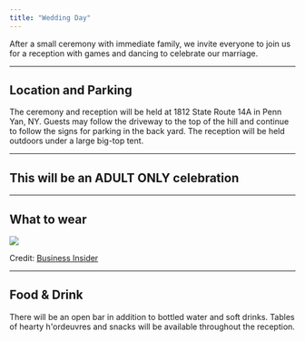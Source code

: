 ```yaml
---
title: "Wedding Day"
---
```

After a small ceremony with immediate family, we invite everyone to join us for a reception with games and dancing to celebrate our marriage.

---

Location and Parking
--------------------
The ceremony and reception will be held at 1812 State Route 14A in Penn Yan, NY.  Guests may follow the driveway to the top of the hill and continue to follow the signs for parking in the back yard.  The reception will be held outdoors under a large big-top tent.  

---

This will be an ADULT ONLY celebration
--------------------------------------

---

What to wear
------------
<img src="http://static1.businessinsider.com/image/5751b32991058427008c69f5-1041/jpmorgandresscodeskitch.jpg" />
<p>Credit: <a href="http://www.businessinsider.com/jp-morgans-relaxed-dress-code-2016-6">Business Insider</a></p>

---

Food & Drink
------------
There will be an open bar in addition to bottled water and soft drinks.  Tables of hearty h'ordeuvres and snacks will be available throughout the reception. 